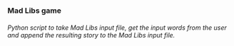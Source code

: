 ### Mad Libs game

###### Python script to take Mad Libs input file, get the input words from the user and append the resulting story to the Mad Libs input file.